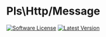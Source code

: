 # Pls\Http/Message
[![Software License](https://img.shields.io/badge/license-MIT-brightgreen.svg?style=flat-square)](https://github.com/PHP-library-standards/http-message/blob/master/LICENSE)
[![Latest Version](https://img.shields.io/github/release/PHP-library-standards/http-message.svg?style=flat-square)](https://github.com/PHP-library-standards/http-message/releases)
